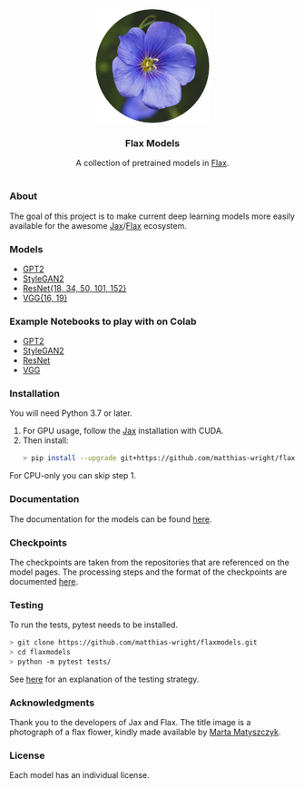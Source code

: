<div align="center"><img src="docs/img/flax.png" alt="flax" width="200" height="200"></div>
<div align="center"><h3>Flax Models</h3></div>
<div align="center">A collection of pretrained models in <a href="https://github.com/google/flax">Flax</a>.</div>

</br>

<!-- ABOUT -->
### About
The goal of this project is to make current deep learning models more easily available for the awesome <a href="https://github.com/google/jax">Jax</a>/<a href="https://github.com/google/flax">Flax</a> ecosystem.

### Models
* [GPT2](flaxmodels/gpt2)  
* [StyleGAN2](flaxmodels/stylegan2)  
* [ResNet{18, 34, 50, 101, 152}](flaxmodels/resnet)  
* [VGG{16, 19}](flaxmodels/vgg)  

### Example Notebooks to play with on Colab
* <a href="https://colab.research.google.com/drive/1j58Bnt1n-k4UJRQI9jnJAJIxME8ZDZjj?usp=sharing">GPT2</a>
* <a href="https://colab.research.google.com/drive/1klNP4LbrXK5P3KwFM9_PqCVx5MwwilCI?usp=sharing">StyleGAN2</a>
* <a href="https://colab.research.google.com/drive/1hjOV3_3OT5xz0iaj4fdCJurL7XWBJUWc?usp=sharing">ResNet</a>
* <a href="https://colab.research.google.com/drive/1wIzRnxlxJmrZNsUthtjKWPKULKzvacPD?usp=sharing">VGG</a>

### Installation
You will need Python 3.7 or later.
 
1. For GPU usage, follow the <a href="https://github.com/google/jax#installation">Jax</a> installation with CUDA.
2. Then install:
   ```sh
   > pip install --upgrade git+https://github.com/matthias-wright/flaxmodels.git
   ```
For CPU-only you can skip step 1.

### Documentation
The documentation for the models can be found [here](docs/Documentation.md#models).

### Checkpoints
The checkpoints are taken from the repositories that are referenced on the model pages. The processing steps and the format of the checkpoints are documented [here](docs/Documentation.md#1-checkpoints).

### Testing
To run the tests, pytest needs to be installed. 
```sh
> git clone https://github.com/matthias-wright/flaxmodels.git
> cd flaxmodels
> python -m pytest tests/
```
See [here](docs/Documentation.md#2-testing) for an explanation of the testing strategy.


### Acknowledgments
Thank you to the developers of Jax and Flax. The title image is a photograph of a flax flower, kindly made available by <a href="https://unsplash.com/@matyszczyk">Marta Matyszczyk</a>. 

### License
Each model has an individual license.
